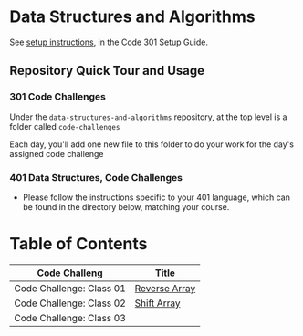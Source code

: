 # Data Structures and Algorithms

See [setup instructions](https://codefellows.github.io/setup-guide/code-301/3-code-challenges), in the Code 301 Setup Guide.

## Repository Quick Tour and Usage

### 301 Code Challenges

Under the `data-structures-and-algorithms` repository, at the top level is a folder called `code-challenges`

Each day, you'll add one new file to this folder to do your work for the day's assigned code challenge

### 401 Data Structures, Code Challenges

- Please follow the instructions specific to your 401 language, which can be found in the directory below, matching your course.


# Table of Contents
|Code Challeng           |Title                                               | 
|------------------------|----------------------------------------------------|
|Code Challenge: Class 01|[Reverse Array](./javascript/arrayReverse/README.md)|
|Code Challenge: Class 02|[Shift Array](./javascript/arrayShift/README.md)    |
|Code Challenge: Class 03|                                                    |
  